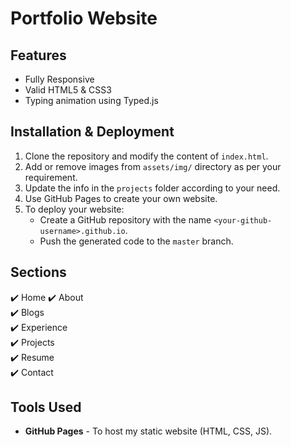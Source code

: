 # Portfolio Website

## Features 
-  Fully Responsive
-  Valid HTML5 & CSS3
-  Typing animation using Typed.js

## Installation & Deployment 
1. Clone the repository and modify the content of `index.html`.
2. Add or remove images from `assets/img/` directory as per your requirement.
3. Update the info in the `projects` folder according to your need.
4. Use GitHub Pages to create your own website.
5. To deploy your website:
   - Create a GitHub repository with the name `<your-github-username>.github.io`.
   - Push the generated code to the `master` branch.

## Sections 
✔️ Home
✔️ About  
✔️ Blogs  
✔️ Experience  
✔️ Projects    
✔️ Resume  
✔️ Contact  

## Tools Used 
- **GitHub Pages** - To host my static website (HTML, CSS, JS).
